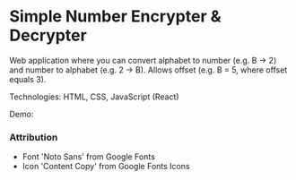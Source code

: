 # Simple Number Encrypter & Decrypter

Web application where you can convert alphabet to number (e.g. B -> 2) and number to alphabet (e.g. 2 -> B). Allows offset (e.g. B = 5, where offset equals 3).

Technologies: HTML, CSS, JavaScript (React)

Demo:

### Attribution

- Font 'Noto Sans' from Google Fonts
- Icon 'Content Copy' from Google Fonts Icons
